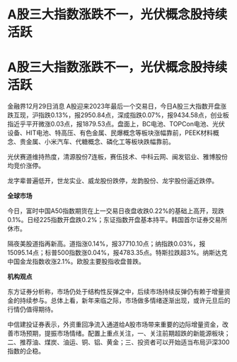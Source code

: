 # A股三大指数涨跌不一，光伏概念股持续活跃

# A股三大指数涨跌不一，光伏概念股持续活跃

金融界12月29日消息
A股迎来2023年最后一个交易日，今日A股三大指数开盘涨跌互现，沪指跌0.13%，报2950.84点，深成指跌0.07%，报9434.58点，创业板指近乎平开微涨0.03点，报1879.53点。盘面上，BC电池、TOPCon电池、光伏设备、HIT电池、特高压、有色金属、民爆概念等板块涨幅靠前，PEEK材料概念、贵金属、小米汽车、代糖概念、磷化工等板块跌幅靠前。

光伏赛道维持热度，清源股份7连板，赛伍技术、中科云网、闽发铝业、雅博股份均竞价涨停。

龙字辈普遍低开，世龙实业、威龙股份跌停，龙韵股份、龙宇股份逼近跌停。

**全球市场**

今日，富时中国A50指数期货在上一交易日夜盘收跌0.22%的基础上高开，现跌0.1%。日经225指数开盘跌0.2%；东证指数开盘基本持平。韩国首尔证券交易所休市。

隔夜美股道指再新高。道指涨0.14%，报37710.10点；纳指跌0.03%，报15095.14点；标普500指数涨0.04%，报4783.35点。特斯拉跌超3%。纳斯达克中国金龙指数收涨2.1%。欧股主要股指收盘普跌。

**机构观点**

东方证券分析称，市场仍处于结构性反弹之中，后续市场持续反弹仍有赖于增量资金的持续参与。总体上看，新年来临之际，市场做多情绪逐渐出现，或许元旦后的行情仍值得期待。

中信建投证券表示，外资重回净流入通道给A股市场带来重要的边际增量资金，改善市场预期，提振市场情绪。配置上重点关注，一、关注前期超跌的新能源板块；二、推荐油、煤炭、油运、铜、铝、黄金；三、投资者可以开始适当布局沪深300指数的企稳。

